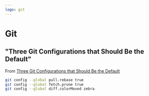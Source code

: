 ```yaml
---
logo: git
---
```


# Git

## "Three Git Configurations that Should Be the Default"

From [Three Git Configurations that Should Be the Default](https://spin.atomicobject.com/git-configurations-default/)

```sh
git config --global pull.rebase true
git config --global fetch.prune true
git config --global diff.colorMoved zebra
```
